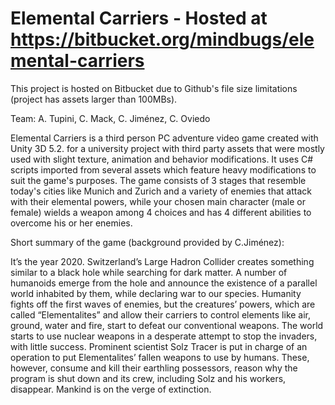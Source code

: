 # Elemental Carriers - Hosted at https://bitbucket.org/mindbugs/elemental-carriers

This project is hosted on Bitbucket due to Github's file size limitations (project has assets larger than 100MBs).

Team: A. Tupini, C. Mack, C. Jiménez, C. Oviedo

Elemental Carriers is a third person PC adventure video game created with Unity 3D 5.2. for a university project with third party assets that were mostly used with slight texture, animation and behavior modifications. It uses C# scripts imported from several assets which feature heavy modifications to suit the game's purposes.
The game consists of 3 stages that resemble today's cities like Munich and Zurich and a variety of enemies that attack with their elemental powers, while your chosen main character (male or female) wields a weapon among 4 choices and has 4 different abilities to overcome his or her enemies.

Short summary of the game (background provided by C.Jiménez):

It’s the year 2020. Switzerland’s Large Hadron Collider creates something similar to a black hole while searching for dark matter. A number of humanoids emerge from the hole and announce the existence of a parallel world inhabited by them, while declaring war to our species.
	Humanity fights off the first waves of enemies, but the creatures’ powers, which are called “Elementalites” and allow their carriers to control elements like air, ground, water and fire, start to defeat our conventional weapons. The world starts to use nuclear weapons in a desperate attempt to stop the invaders, with little success.
	Prominent scientist Solz Tracer is put in charge of an operation to put Elementalites’ fallen weapons to use by humans. These, however, consume and kill their earthling possessors, reason why the program is shut down and its crew, including Solz and his workers, disappear. Mankind is on the verge of extinction.
